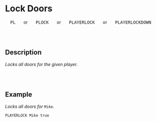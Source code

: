 
# Lock Doors

<kbd>  PL  </kbd>  or  <kbd>  PLOCK  </kbd>  or  <kbd>  PLAYERLOCK  </kbd>  or  <kbd>  PLAYERLOCKDOWN  </kbd>

<br>
<br>

## Description

*Locks all doors for the given player.*

<br>
<br>

## Example

*Locks all doors for `Mike`.*

```shell
PLAYERLOCK Mike true
```

<br>

